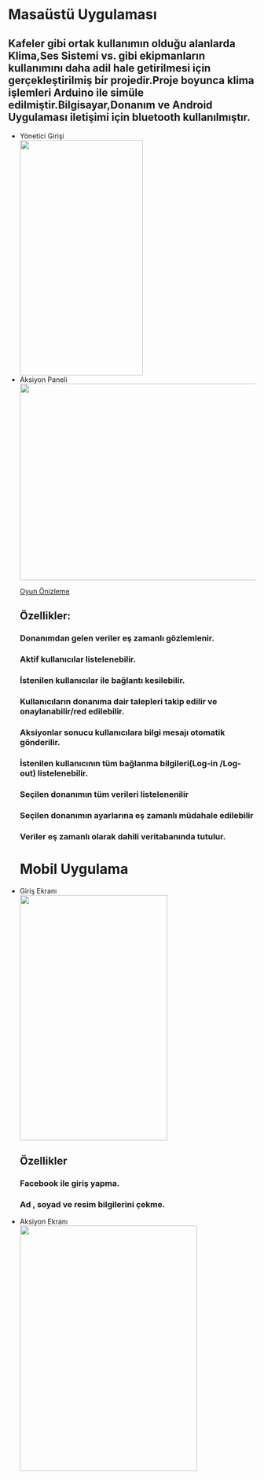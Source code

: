 <h1> Masaüstü Uygulaması </h1>
<h2>Kafeler gibi ortak kullanımın olduğu alanlarda Klima,Ses Sistemi vs. gibi ekipmanların kullanımını daha adil hale getirilmesi için gerçekleştirilmiş bir projedir.Proje boyunca klima işlemleri Arduino ile simüle edilmiştir.Bilgisayar,Donanım ve Android Uygulaması iletişimi için bluetooth kullanılmıştır. </h2>
<ul>
  <li>Yönetici Girişi</li>
  <img src="https://mvuhqa.dm2302.livefilestore.com/y4mIFO_EY2s1QuRu-3JjDlt1rlJXU6gSNG5FGTPM8nB5pKH2Kcse8Soj1GfmKWOHLoNOr8NSqpvJDP08kI3dH7Z8P1UIbJSzCAGRxlnygEjvjMwAdvArl7Nb8uiOY1hahqSrlctJuEONv5XVyTjSHM66pQvkNvjrQHvRQ8KrWJI_5wlTAcHYhH6yK9wcTL4qW3T5MGAwlmt257CoPUP4OBxdA?width=250&height=479&cropmode=none" width="250" height="479" />
  <li>Aksiyon Paneli</li>
  <img src="https://mvvsmw.dm2302.livefilestore.com/y4msA9VgDKQroBKyUkdQep1yJv4e7prvITq1bCOyzY57UP19rRLvOTEwdJLnSNOKrkzDIki0bcwnTzS-HK1Y2wCGwf0RPlEtWBO-6IIw4Pldpr4iL8P3ce94dSo54gi6fTc9q7w7APehH3XPuZc8FrzV3orMvCOy2IL9kQCKSXZd1rJ6DCd1TJOS9B_wapIXBwSwuZDVCUxrXNsWWn6QjuPug?width=1366&height=768&cropmode=none" width="700" height="400" />
 
 [Oyun Önizleme](https://drive.google.com/file/d/1S3HnBGj0yDYFZoMLv7o0tsoAyj55Xmm9/view)
  <h2>Özellikler:</h2>
  <h3>Donanımdan gelen veriler eş zamanlı gözlemlenir.</h3>
  <h3>Aktif kullanıcılar listelenebilir.</h3>
  <h3>İstenilen kullanıcılar ile bağlantı kesilebilir.</h3>
  <h3>Kullanıcıların donanıma dair talepleri takip edilir ve onaylanabilir/red edilebilir.</h3>
  <h3>Aksiyonlar sonucu kullanıcılara bilgi mesajı otomatik gönderilir.</h3>
  <h3>İstenilen kullanıcının tüm bağlanma bilgileri(Log-in /Log-out) listelenebilir.</h3>
  <h3>Seçilen donanımın tüm verileri listelenenilir</h3>
  <h3>Seçilen donanımın ayarlarına eş zamanlı müdahale edilebilir</h3>
  <h3>Veriler eş zamanlı olarak dahili veritabanında tutulur.</h3>
  
 <h1>Mobil Uygulama</h1>
 <li>Giriş Ekranı</li>
 <img src="https://mvsbcq.dm2302.livefilestore.com/y4mi6o2lq-BCsnEnOWgzmMPorIK3Vukodq9dzfC8jJUSax0DcfAes0NIPTZ_w7kwZjht1ZoTEUHvGhHifivWOvp7qBFBORCB98I2hiT9k0MfFUKq_F3Ye_GRH0QEAIBuVmnwwzYjnntixgOpz4TTUYGRA_w_GyUEyMFPUyWhGSptWDHIsHWCZ14byCx6hwNbfShgNC5no_j9kned6s_Lnf9Tw?width=540&height=960&cropmode=none" width="300" height="500" />
 <h2>Özellikler</h2>
 <h3>Facebook ile giriş yapma.<h3>
 <h3>Ad , soyad ve resim bilgilerini çekme.</h3>
 <li>Aksiyon Ekranı</li>
 <img src="https://mvtmla.dm2302.livefilestore.com/y4m0AOvBZKeHb6DRbfKzotWvy2q0Y8n6fsHElUcuK-4pFldfL3x25up8NNd0jXFSInWs_Qvr28OeGhR9by0Fl5n4K8l6HuIozQYtmVn_85USRMSt5qo3OP8l0Ttubx0EAgVe0TPQqkMqZqA-BvOlMoeJipRKf1ogsfKVP4A7zBdW6YyDUDOg9Q0-mAq6x-5Z_XmLc5JxoVZgpO4DWEIC3_m9g?width=540&height=960&cropmode=none" width="360" height="500" />
 
 
  
</ul>
